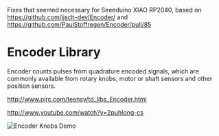 Fixes that seemed necessary for Seeeduino XIAO RP2040, based on https://github.com/jjsch-dev/Encoder/ and https://github.com/PaulStoffregen/Encoder/pull/85


# Encoder Library

Encoder counts pulses from quadrature encoded signals, which are commonly available from rotary knobs, motor or shaft sensors and other position sensors. 

http://www.pjrc.com/teensy/td_libs_Encoder.html

http://www.youtube.com/watch?v=2puhIong-cs

![Encoder Knobs Demo](http://www.pjrc.com/teensy/td_libs_Encoder_1.jpg)
